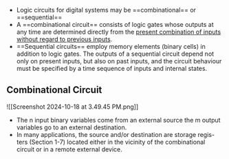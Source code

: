 - Logic circuits for digital systems may be ==combinational== or ==sequential==
- A ==combinational circuit== consists of logic gates whose outputs at any time are determined directly from the <u>present combination of inputs without regard to previous inputs</u>.
- ==Sequential circuits== employ memory elements (binary cells) in addition to logic gates. The outputs of a sequential circuit depend not only on present inputs, but also on past inputs, and the circuit behaviour must be specified by a time sequence of inputs and internal states.

## Combinational Circuit
![[Screenshot 2024-10-18 at 3.49.45 PM.png]]
- The n input binary variables come from an external source the m output variables go to an external destination.
- In many applications, the source and/or destination are storage regis- ters (Section 1-7) located either in the vicinity of the combinational circuit or in a remote external device.